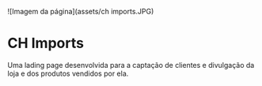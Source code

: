 ![Imagem da página](assets/ch imports.JPG)

# CH Imports

Uma lading page desenvolvida para a captação de clientes e divulgação da loja e dos produtos vendidos por ela. 
